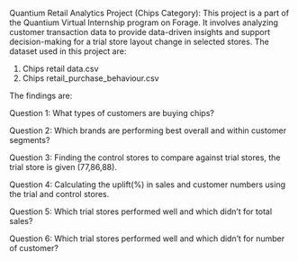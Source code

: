 Quantium Retail Analytics Project (Chips Category): This project is a part of the Quantium Virtual Internship program on Forage. It involves analyzing customer transaction data to provide data-driven insights and support decision-making for a trial store layout change in selected stores.
The dataset used in this project are: 
1) Chips retail data.csv 
2) Chips retail_purchase_behaviour.csv
   
The findings are:

Question 1: What types of customers are buying chips?

Question 2: Which brands are performing best overall and within customer segments?

Question 3: Finding the control stores to compare against trial stores, the trial store is given (77,86,88).

Question 4: Calculating the uplift(%) in sales and customer numbers using the trial and control stores.

Question 5: Which trial stores performed well and which didn’t for total sales?

Question 6: Which trial stores performed well and which didn’t for number of customer?


